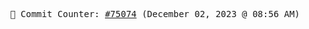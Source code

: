 <p align="center">
    <samp>
        📮 Commit Counter: <a href="https://github.com/Javascript-void0/Javascript-void0/commits/main">#75074</a> (December 02, 2023 @ 08:56 AM)
    </samp>
</p>